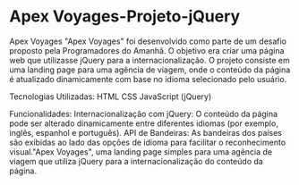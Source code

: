 # Apex Voyages-Projeto-jQuery
Apex Voyages
"Apex Voyages" foi desenvolvido como parte de um desafio proposto pela Programadores do Amanhã. O objetivo era criar uma página web que utilizasse jQuery para a internacionalização. O projeto consiste em uma landing page para uma agência de viagem, onde o conteúdo da página é atualizado dinamicamente com base no idioma selecionado pelo usuário.

Tecnologias Utilizadas:
HTML
CSS
JavaScript (jQuery)

Funcionalidades:
Internacionalização com jQuery: O conteúdo da página pode ser alterado dinamicamente entre diferentes idiomas (por exemplo, inglês, espanhol e português).
API de Bandeiras: As bandeiras dos países são exibidas ao lado das opções de idioma para facilitar o reconhecimento visual."Apex Voyages", uma landing page simples para uma agência de viagem que utiliza jQuery para a internacionalização do conteúdo da página.
